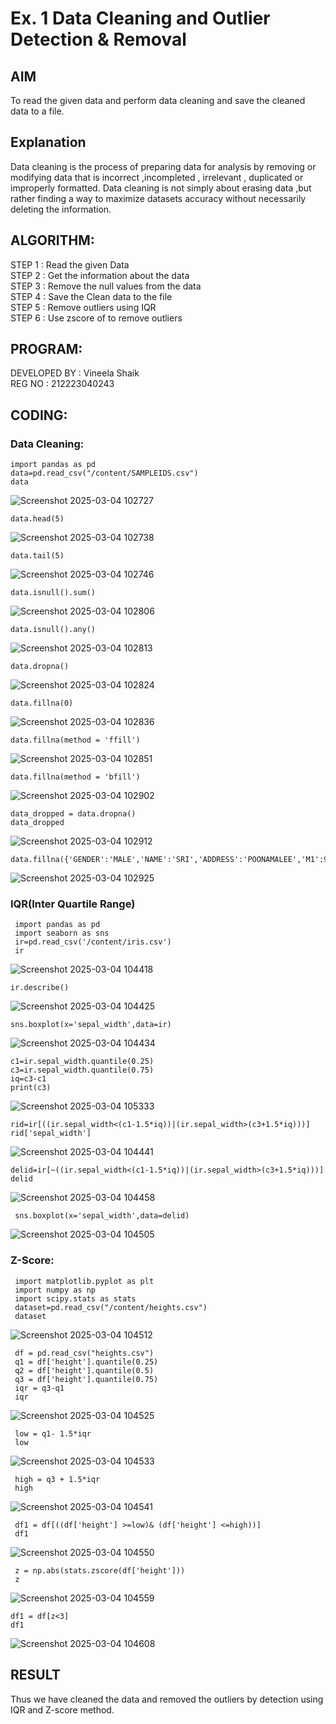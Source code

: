 # Ex. 1 Data Cleaning and Outlier Detection & Removal

## AIM
To read the given data and perform data cleaning and save the cleaned data to a file.

## Explanation
Data cleaning is the process of preparing data for analysis by removing or modifying data that is
incorrect ,incompleted , irrelevant , duplicated or improperly formatted. Data cleaning is not simply about
erasing data ,but rather finding a way to maximize datasets accuracy without necessarily deleting the
information.
## ALGORITHM:
STEP 1 : Read the given Data<br>
STEP 2 : Get the information about the data<br>
STEP 3 : Remove the null values from the data<br>
STEP 4 : Save the Clean data to the file<br>
STEP 5 : Remove outliers using IQR<br>
STEP 6 : Use zscore of to remove outliers<br>
## PROGRAM:
DEVELOPED BY : Vineela Shaik <br>
REG NO : 212223040243
## CODING:
### Data Cleaning:

```
import pandas as pd
data=pd.read_csv("/content/SAMPLEIDS.csv")
data
```
![Screenshot 2025-03-04 102727](https://github.com/user-attachments/assets/8c258a9d-6196-48f2-baad-83a832345213)
```
data.head(5)
```
![Screenshot 2025-03-04 102738](https://github.com/user-attachments/assets/a9f92709-e8a5-4b78-815f-b1e800834eb1)
```
data.tail(5)
```
![Screenshot 2025-03-04 102746](https://github.com/user-attachments/assets/688fe387-de29-4e46-aab3-fe0a598112cf)
```
data.isnull().sum()
```
![Screenshot 2025-03-04 102806](https://github.com/user-attachments/assets/9413a0cf-9a69-485e-94c1-60c3b330f6c6)
```
data.isnull().any()
```
![Screenshot 2025-03-04 102813](https://github.com/user-attachments/assets/84439138-1928-4427-a74c-1ed9d53bcf0a)
```
data.dropna()
```
![Screenshot 2025-03-04 102824](https://github.com/user-attachments/assets/a5c1eca6-9a35-4d12-a0e1-e4fcd82a58f0)
```
data.fillna(0)
```
![Screenshot 2025-03-04 102836](https://github.com/user-attachments/assets/e6a44033-3f79-435e-812d-a3765579156e)
```
data.fillna(method = 'ffill')
```
![Screenshot 2025-03-04 102851](https://github.com/user-attachments/assets/e2e050ea-164a-4dcf-ba9d-f8a0e3a5ca71)
```
data.fillna(method = 'bfill')
```
![Screenshot 2025-03-04 102902](https://github.com/user-attachments/assets/7e77692e-2efb-4782-9ac3-972f383eab47)
```
data_dropped = data.dropna()
data_dropped
```
![Screenshot 2025-03-04 102912](https://github.com/user-attachments/assets/5c4f8e44-ac08-4ab2-8213-6ccf1e9f9bbc)
```
data.fillna({'GENDER':'MALE','NAME':'SRI','ADDRESS':'POONAMALEE','M1':98,'M2':87,'M3':76,'M4':92,'TOTAL':305,'AVG':89.999999})
```
![Screenshot 2025-03-04 102925](https://github.com/user-attachments/assets/b0dbd700-e932-4af0-9e58-0c6907d1514e)

### IQR(Inter Quartile Range)
```
 import pandas as pd
 import seaborn as sns
 ir=pd.read_csv('/content/iris.csv')
 ir
```
![Screenshot 2025-03-04 104418](https://github.com/user-attachments/assets/40cf326b-4101-4c3d-99f9-2673a26dff38)
```
ir.describe()
```
![Screenshot 2025-03-04 104425](https://github.com/user-attachments/assets/9e45fd25-1c49-4bb7-b4c7-8cc11fa4ea22)
```
sns.boxplot(x='sepal_width',data=ir)
```
![Screenshot 2025-03-04 104434](https://github.com/user-attachments/assets/a4352ffd-057d-4276-ae03-64181cf849d1)
```
c1=ir.sepal_width.quantile(0.25)
c3=ir.sepal_width.quantile(0.75)
iq=c3-c1
print(c3)
```
![Screenshot 2025-03-04 105333](https://github.com/user-attachments/assets/22181ea8-90b1-45f8-907a-2054b0092c7a)
```
rid=ir[((ir.sepal_width<(c1-1.5*iq))|(ir.sepal_width>(c3+1.5*iq)))]
rid['sepal_width']
```
![Screenshot 2025-03-04 104441](https://github.com/user-attachments/assets/3549c967-6fa0-40fd-b4c1-19d4e437ff43)
```
delid=ir[~((ir.sepal_width<(c1-1.5*iq))|(ir.sepal_width>(c3+1.5*iq)))]
delid
```
![Screenshot 2025-03-04 104458](https://github.com/user-attachments/assets/6246e0a1-416e-4c61-9dc5-ec535b6f146e)
```
 sns.boxplot(x='sepal_width',data=delid)
```
![Screenshot 2025-03-04 104505](https://github.com/user-attachments/assets/e783ee3c-b07e-4a8b-bf5e-3a95b4673028)
### Z-Score:
```
 import matplotlib.pyplot as plt
 import numpy as np
 import scipy.stats as stats
 dataset=pd.read_csv("/content/heights.csv")
 dataset
```
![Screenshot 2025-03-04 104512](https://github.com/user-attachments/assets/216cfefe-2807-48f0-a8db-f24dd0e46db4)
```
 df = pd.read_csv("heights.csv")
 q1 = df['height'].quantile(0.25)
 q2 = df['height'].quantile(0.5)
 q3 = df['height'].quantile(0.75)
 iqr = q3-q1
 iqr
```
![Screenshot 2025-03-04 104525](https://github.com/user-attachments/assets/6d55796b-7b73-497d-be18-8d249eafc0fb)
```
 low = q1- 1.5*iqr
 low
```
![Screenshot 2025-03-04 104533](https://github.com/user-attachments/assets/a695edb9-c09c-41fd-8770-98b0bfc340e7)
```
 high = q3 + 1.5*iqr
 high
```
![Screenshot 2025-03-04 104541](https://github.com/user-attachments/assets/015c1ab6-efa1-4915-a1a8-ce3c2b95def5)
```
 df1 = df[((df['height'] >=low)& (df['height'] <=high))]
 df1
```
![Screenshot 2025-03-04 104550](https://github.com/user-attachments/assets/cdc8e7c7-407b-4eb9-9676-c277ea45ed2e)
```
 z = np.abs(stats.zscore(df['height']))
 z
```
![Screenshot 2025-03-04 104559](https://github.com/user-attachments/assets/482b9bc0-f22b-4bad-97a5-2587c290ed4e)
```
df1 = df[z<3]
df1
```
![Screenshot 2025-03-04 104608](https://github.com/user-attachments/assets/28823442-4103-45a1-a4f2-f064f9e5ea01)

## RESULT
Thus we have cleaned the data and removed the outliers by detection using IQR and Z-score method.








